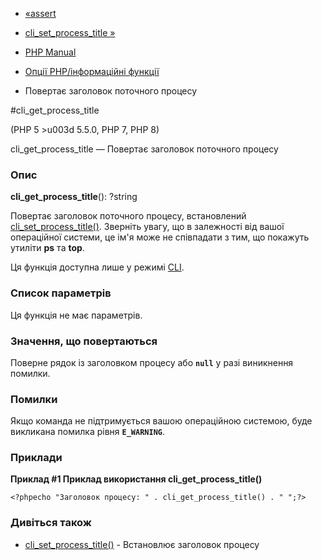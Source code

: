 - [«assert](function.assert.md)
- [cli_set_process_title »](function.cli-set-process-title.md)

- [PHP Manual](index.md)
- [Опції PHP/інформаційні функції](ref.info.md)
- Повертає заголовок поточного процесу

#cli_get_process_title

(PHP 5 \>u003d 5.5.0, PHP 7, PHP 8)

cli_get_process_title — Повертає заголовок поточного процесу

### Опис

**cli_get_process_title**(): ?string

Повертає заголовок поточного процесу, встановлений
[cli_set_process_title()](function.cli-set-process-title.md). Зверніть
увагу, що в залежності від вашої операційної системи, це ім'я може
не співпадати з тим, що покажуть утиліти **ps** та **top**.

Ця функція доступна лише у режимі [CLI](features.commandline.md).

### Список параметрів

Ця функція не має параметрів.

### Значення, що повертаються

Поверне рядок із заголовком процесу або **`null`** у разі
виникнення помилки.

### Помилки

Якщо команда не підтримується вашою операційною системою, буде
викликана помилка рівня **`E_WARNING`**.

### Приклади

**Приклад #1 Приклад використання **cli_get_process_title()****

`<?phpecho "Заголовок процесу: " . cli_get_process_title() . "
";?> `

### Дивіться також

- [cli_set_process_title()](function.cli-set-process-title.md) -
Встановлює заголовок процесу
